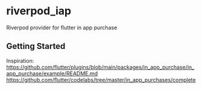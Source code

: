 # riverpod_iap

Riverpod provider for flutter in app purchase

## Getting Started
Inspiration: 
https://github.com/flutter/plugins/blob/main/packages/in_app_purchase/in_app_purchase/example/README.md
https://github.com/flutter/codelabs/tree/master/in_app_purchases/complete

